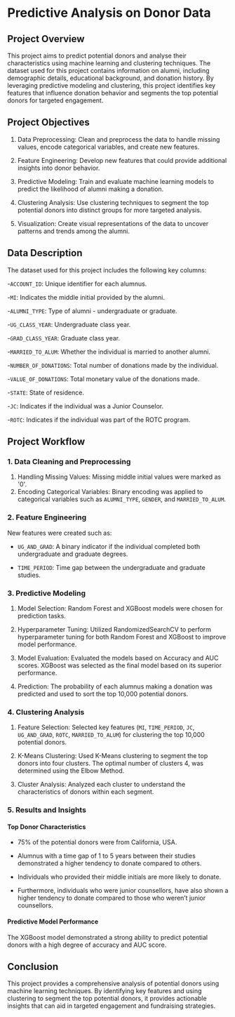 # Predictive Analysis on Donor Data
## Project Overview
This project aims to predict potential donors and analyse their characteristics using machine learning and clustering techniques. The dataset used for this project contains information on alumni, including demographic details, educational background, and donation history. By leveraging predictive modeling and clustering, this project identifies key features that influence donation behavior and segments the top potential donors for targeted engagement.

## Project Objectives
1. Data Preprocessing: Clean and preprocess the data to handle missing values, encode categorical variables, and create new features.
  
2. Feature Engineering: Develop new features that could provide additional insights into donor behavior.

3. Predictive Modeling: Train and evaluate machine learning models to predict the likelihood of alumni making a donation.

4. Clustering Analysis: Use clustering techniques to segment the top potential donors into distinct groups for more targeted analysis.

5. Visualization: Create visual representations of the data to uncover patterns and trends among the alumni.

## Data Description
The dataset used for this project includes the following key columns:

-```ACCOUNT_ID```: Unique identifier for each alumnus.

-```MI```: Indicates the middle initial provided by the alumni.

-```ALUMNI_TYPE```: Type of alumni - undergraduate or graduate.

-```UG_CLASS_YEAR```: Undergraduate class year.

-```GRAD_CLASS_YEAR```: Graduate class year.

-```MARRIED_TO_ALUM```: Whether the individual is married to another alumni.

-```NUMBER_OF_DONATIONS```: Total number of donations made by the individual.

-```VALUE_OF_DONATIONS```: Total monetary value of the donations made.

-```STATE```: State of residence.

-```JC```: Indicates if the individual was a Junior Counselor.

-```ROTC```: Indicates if the individual was part of the ROTC program.

## Project Workflow
### 1. Data Cleaning and Preprocessing
1. Handling Missing Values: Missing middle initial values were marked as '0'.
2. Encoding Categorical Variables: Binary encoding was applied to categorical variables such as ```ALUMNI_TYPE```, ```GENDER```, and ```MARRIED_TO_ALUM```.

### 2. Feature Engineering
New features were created such as:

- ```UG_AND_GRAD```: A binary indicator if the individual completed both undergraduate and graduate degrees.
  
- ```TIME_PERIOD```: Time gap between the undergraduate and graduate studies.

### 3. Predictive Modeling
1. Model Selection: Random Forest and XGBoost models were chosen for prediction tasks.

2. Hyperparameter Tuning: Utilized RandomizedSearchCV to perform hyperparameter tuning for both Random Forest and XGBoost to improve model performance.

3. Model Evaluation: Evaluated the models based on Accuracy and AUC scores. XGBoost was selected as the final model based on its superior performance.

4. Prediction: The probability of each alumnus making a donation was predicted and used to sort the top 10,000 potential donors.

### 4. Clustering Analysis
1. Feature Selection: Selected key features (```MI```, ```TIME_PERIOD```, ```JC```, ```UG_AND_GRAD```, ```ROTC```, ```MARRIED_TO_ALUM```) for clustering the top 10,000 potential donors.

2. K-Means Clustering: Used K-Means clustering to segment the top donors into four clusters. The optimal number of clusters 4, was determined using the Elbow Method.

3. Cluster Analysis: Analyzed each cluster to understand the characteristics of donors within each segment.

### 5. Results and Insights

#### Top Donor Characteristics 

- 75% of the potential donors were from California, USA.
  
- Alumnus with a time gap of 1 to 5 years between their studies demonstrated a higher tendency to donate compared to others.
  
- Individuals who provided their middle initials are more likely to donate.
  
- Furthermore, individuals who were junior counsellors, have also shown a higher tendency to donate compared to those who weren’t junior counsellors.

#### Predictive Model Performance 
The XGBoost model demonstrated a strong ability to predict potential donors with a high degree of accuracy and AUC score.

## Conclusion 
This project provides a comprehensive analysis of potential donors using machine learning techniques. By identifying key features and using clustering to segment the top potential donors, it provides actionable insights that can aid in targeted engagement and fundraising strategies.
